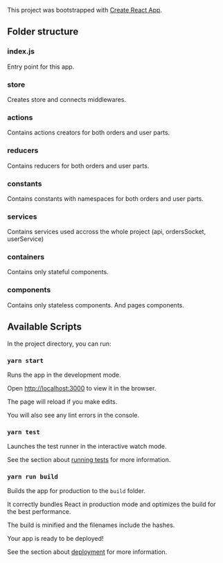 This project was bootstrapped with [Create React App](https://github.com/facebook/create-react-app).

## Folder structure

### index.js

Entry point for this app.

### store

Creates store and connects middlewares.

### actions

Contains actions creators for both orders and user parts.

### reducers

Contains reducers for both orders and user parts.

### constants

Contains constants with namespaces for both orders and user parts.

### services

Contains services used accross the whole project (api, ordersSocket, userService)

### containers

Contains only stateful components.

### components

Contains only stateless components. And pages components.

## Available Scripts

In the project directory, you can run:

### `yarn start`

Runs the app in the development mode.<br>

Open [http://localhost:3000](http://localhost:3000) to view it in the browser.

The page will reload if you make edits.<br>

You will also see any lint errors in the console.

### `yarn test`

Launches the test runner in the interactive watch mode.<br>

See the section about [running tests](https://facebook.github.io/create-react-app/docs/running-tests) for more information.

### `yarn run build`

Builds the app for production to the `build` folder.<br>

It correctly bundles React in production mode and optimizes the build for the best performance.

The build is minified and the filenames include the hashes.<br>

Your app is ready to be deployed!

See the section about [deployment](https://facebook.github.io/create-react-app/docs/deployment) for more information.
